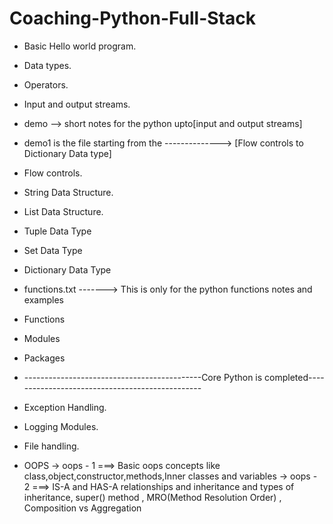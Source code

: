 # Coaching-Python-Full-Stack

* Basic Hello world program.
* Data types.
* Operators.
* Input and output streams.
* demo --> short notes for the python upto[input and output streams]

* demo1 is the file starting from the -------------->  [Flow controls to Dictionary Data type]
* Flow controls.
* String Data Structure.
* List Data Structure.
* Tuple Data Type
* Set Data Type
* Dictionary Data Type

* functions.txt -------> This is only for the python functions notes and examples
* Functions
* Modules
* Packages
* --------------------------------------------Core Python is completed------------------------------------------------

* Exception Handling.
* Logging Modules.
* File handling.
* OOPS 
   -> oops - 1 ===> Basic oops concepts like class,object,constructor,methods,Inner classes and variables
   -> oops - 2 ===> IS-A and HAS-A relationships and inheritance and types of inheritance, super() method , MRO(Method Resolution Order) , Composition vs Aggregation
  
